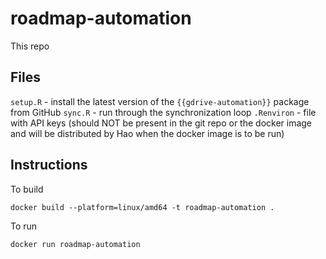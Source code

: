 # roadmap-automation

<!-- badges: start -->

<!-- badges: end -->

This repo 

## Files

`setup.R` - install the latest version of the `{{gdrive-automation}}` package from GitHub
`sync.R` - run through the synchronization loop
`.Renviron` - file with API keys (should NOT be present in the git repo or the docker image and will be distributed by Hao when the docker image is to be run)

## Instructions

To build 
```
docker build --platform=linux/amd64 -t roadmap-automation .
```

To run
```
docker run roadmap-automation 
```

